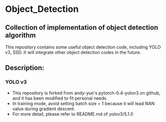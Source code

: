 # Object_Detection
## Collection of implementation of object detection algorithm
This repository contains some useful object detection code, including YOLO v3, SSD.
It will integrate other object detection codes in the future. 


## Description:
### YOLO v3
* This repository is forked from andy-yun's pytorch-0.4-yolov3 on github, and it has been modified to fit personal needs. 
* In training mode, avoid setting batch size = 1 because it will lead NAN value during gradient descent.
* For more detail, please refer to README.md of yolov3/5.1.0 
